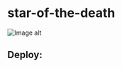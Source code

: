 # star-of-the-death

![Image alt](https://github.com/{username}/{repository}/raw/{branch}/{path}/image.png)

## Deploy:
